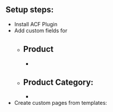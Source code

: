 ## Setup steps:
- Install ACF Plugin
- Add custom fields for
    - Product
        -
        -
    - Product Category:
        -
        -
- Create custom pages from templates:


